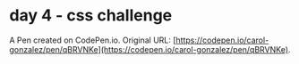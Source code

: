 # day 4 - css challenge

A Pen created on CodePen.io. Original URL: [https://codepen.io/carol-gonzalez/pen/qBRVNKe](https://codepen.io/carol-gonzalez/pen/qBRVNKe).


